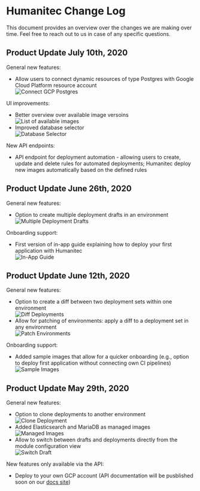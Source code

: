 # Humanitec Change Log

This document provides an overview over the changes we are making over time. Feel free to reach out to us in case of any specific questions.

## Product Update July 10th, 2020

General new features:

- Allow users to connect dynamic resources of type Postgres with Google Cloud Platform resource account<br>
![Connect GCP Postgres](_assets/images/2020-07-10_Connect_GCP_Postgres.png)

UI improvements:

- Better overview over available image versoins<br>
![List of available images](_assets/images/2020-07-10_Available_Images.png)
- Improved database selector<br>
![Database Selector](_assets/images/2020-07-10_Database_Selector.png)

New API endpoints:

- API endpoint for deployment automation - allowing users to create, update and delete rules for automated deployments; Humanitec deploy new images automatically based on the defined rules

## Product Update June 26th, 2020

General new features:

- Option to create multiple deployment drafts in an environment<br>
![Multiple Deployment Drafts](_assets/images/2020-06-26_Multiple_Deployment_Drafts.png)

Onboarding support:

- First version of in-app guide explaining how to deploy your first application with Humanitec<br>
![In-App Guide](_assets/images/2020-06-26_In-App_Guide.png)

## Product Update June 12th, 2020

General new features:

- Option to create a diff between two deployment sets within one environment<br>
![Diff Deployments](_assets/images/2020-06-12_Diff_Deployments.png)
- Allow for patching of environments: apply a diff to a deployment set in any environment<br>
![Patch Environments](_assets/images/2020-06-12_Patch_Environments.png)

Onboarding support:

- Added sample images that allow for a quicker onboarding (e.g., option to deploy first application without connecting own CI pipelines)<br>
![Sample Images](_assets/images/2020-06-12_Sample_Images.png)

## Product Update May 29th, 2020

General new features:

- Option to clone deployments to another environment<br>
![Clone Deployment](_assets/images/2020-05-29_Clone_Deployment.png)
- Added Elasticsearch and MariaDB as managed images<br>
![Managed Images](_assets/images/2020-05-29_Managed_Images.png)
- Allow to switch between drafts and deployments directly from the module configuration view<br>
![Switch Draft](_assets/images/2020-05-29_Switch_Draft.png)

New features only available via the API:

- Deploy to your own GCP account (API documentation will be pusblished soon on our [docs site](https://docs.humanitec.com))